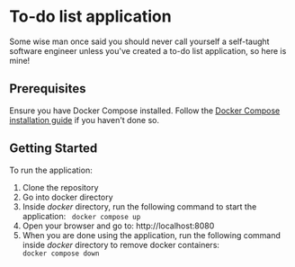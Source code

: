 # To-do list application

Some wise man once said you should never call yourself a self-taught software engineer unless you've created a to-do list application, so here is mine!

## Prerequisites
Ensure you have Docker Compose installed. Follow the [Docker Compose installation guide](https://docs.docker.com/compose/install/) if you haven't done so.
## Getting Started

To run the application:

1. Clone the repository
2. Go into docker directory
3. Inside <i>docker</i> directory, run the following command to start the application:
<code> docker compose up </code>
4. Open your browser and go to: <link>http://localhost:8080</link>
5. When you are done using the application, run the following command inside <i>docker</i> directory to remove docker containers:
<code> docker compose down </code>
